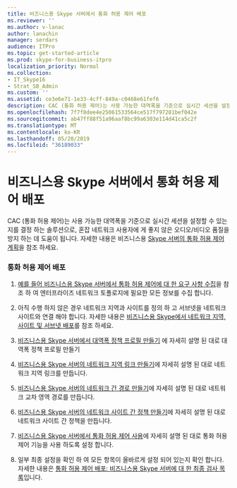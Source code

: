 ```yaml
---
title: 비즈니스용 Skype 서버에서 통화 허용 제어 배포
ms.reviewer: ''
ms.author: v-lanac
author: lanachin
manager: serdars
audience: ITPro
ms.topic: get-started-article
ms.prod: skype-for-business-itpro
localization_priority: Normal
ms.collection:
- IT_Skype16
- Strat_SB_Admin
ms.custom: ''
ms.assetid: ce3e6e71-1e33-4cff-849a-c0468e61fef6
description: CAC (통화 허용 제어)는 사용 가능한 대역폭을 기준으로 실시간 세션을 설정할 수 있는지를 결정 하는 솔루션으로, 혼잡 네트워크 사용자에 게 좋지 않은 오디오/비디오 품질을 방지 하는 데 도움이 됩니다.
ms.openlocfilehash: 7f7f8dee4e25061533564ce517f797281bef042e
ms.sourcegitcommit: ab47ff88f51a96aaf8bc99a6303e114d41ca5c2f
ms.translationtype: MT
ms.contentlocale: ko-KR
ms.lasthandoff: 05/20/2019
ms.locfileid: "36189033"
---
```

# <a name="deploy-call-admission-control-in-skype-for-business-server"></a>비즈니스용 Skype 서버에서 통화 허용 제어 배포
 
CAC (통화 허용 제어)는 사용 가능한 대역폭을 기준으로 실시간 세션을 설정할 수 있는지를 결정 하는 솔루션으로, 혼잡 네트워크 사용자에 게 좋지 않은 오디오/비디오 품질을 방지 하는 데 도움이 됩니다. 자세한 내용은 비즈니스용 [Skype 서버의 통화 허용 제어 계획](../../plan-your-deployment/enterprise-voice-solution/call-admission-control.md)을 참조 하세요.
  
### <a name="to-deploy-call-admission-control"></a>통화 허용 제어 배포

1.  [예를 들어 비즈니스용 Skype 서버에서 통화 허용 제어에 대 한 요구 사항 수집](../../plan-your-deployment/enterprise-voice-solution/example-gathering-requirements.md)을 참조 하 여 엔터프라이즈 네트워크 토폴로지에 필요한 모든 정보를 수집 합니다.
    
2. 아직 수행 하지 않은 경우 네트워크 지역과 사이트를 정의 하 고 서브넷을 네트워크 사이트와 연결 해야 합니다. 자세한 내용은 [비즈니스용 Skype에서 네트워크 지역, 사이트 및 서브넷 배포](deploy-network.md)를 참조 하세요.
    
3. [비즈니스용 Skype 서버에서 대역폭 정책 프로필 만들기](create-bandwidth-policy-profiles.md) 에 자세히 설명 된 대로 대역폭 정책 프로필 만들기
    
4. [비즈니스용 Skype 서버의 네트워크 지역 링크 만들기](create-network-region-links.md)에 자세히 설명 된 대로 네트워크 지역 링크를 만듭니다.
    
5. [비즈니스용 Skype 서버의 네트워크 간 경로 만들기](create-network-interregional-routes.md)에 자세히 설명 된 대로 네트워크 교차 영역 경로를 만듭니다.
    
6. [비즈니스용 Skype 서버의 네트워크 사이트 간 정책 만들기](create-network-intersite-policies.md)에 자세히 설명 된 대로 네트워크 사이트 간 정책을 만듭니다.
    
7. [비즈니스용 Skype 서버에서 통화 허용 제어 사용](enable-call-admission-control.md)에 자세히 설명 된 대로 통화 허용 제어 기능을 사용 하도록 설정 합니다.
    
8. 일부 최종 설정을 확인 하 여 모든 항목이 올바르게 설정 되어 있는지 확인 합니다. 자세한 내용은 [통화 허용 제어 배포: 비즈니스용 Skype 서버에 대 한 최종 검사 목록](final-checklist.md)입니다.
    


